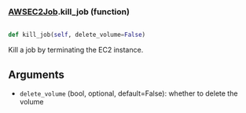 ### [AWSEC2Job](AWSEC2Job.md).kill_job (function)


```py

def kill_job(self, delete_volume=False)

```



Kill a job by terminating the EC2 instance.

Arguments
-----------
* `delete_volume` (bool, optional, default=False): whether to delete the volume

